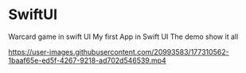 # SwiftUI
Warcard game in swift UI
My first App in Swift UI
The demo show it all



https://user-images.githubusercontent.com/20993583/177310562-1baaf65e-ed5f-4267-9218-ad702d546539.mp4

